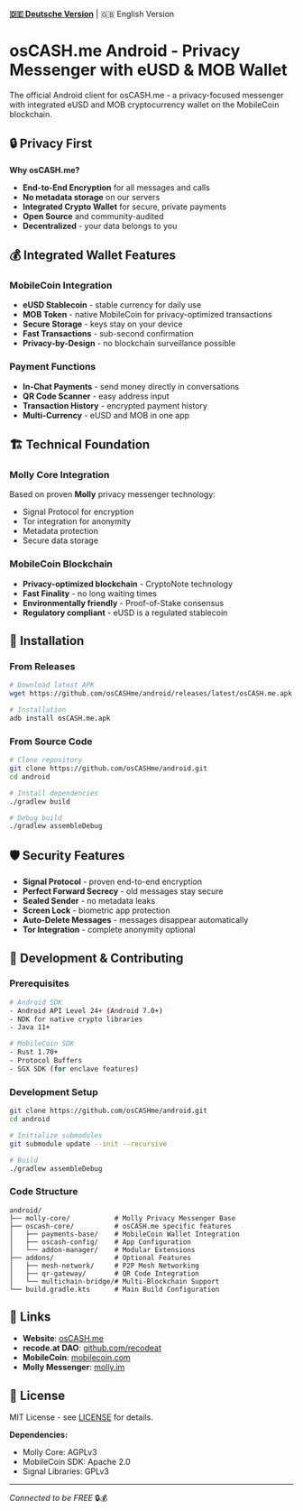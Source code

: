 **[🇩🇪 Deutsche Version](../../README.md)** | 🇬🇧 English Version

# osCASH.me Android - Privacy Messenger with eUSD & MOB Wallet

The official Android client for osCASH.me - a privacy-focused messenger with integrated eUSD and MOB cryptocurrency wallet on the MobileCoin blockchain.

## 🔒 Privacy First

**Why osCASH.me?**
- **End-to-End Encryption** for all messages and calls
- **No metadata storage** on our servers
- **Integrated Crypto Wallet** for secure, private payments
- **Open Source** and community-audited
- **Decentralized** - your data belongs to you

## 💰 Integrated Wallet Features

### MobileCoin Integration
- **eUSD Stablecoin** - stable currency for daily use
- **MOB Token** - native MobileCoin for privacy-optimized transactions  
- **Secure Storage** - keys stay on your device
- **Fast Transactions** - sub-second confirmation
- **Privacy-by-Design** - no blockchain surveillance possible

### Payment Functions
- **In-Chat Payments** - send money directly in conversations
- **QR Code Scanner** - easy address input
- **Transaction History** - encrypted payment history
- **Multi-Currency** - eUSD and MOB in one app

## 🏗️ Technical Foundation

### Molly Core Integration
Based on proven **Molly** privacy messenger technology:
- Signal Protocol for encryption
- Tor integration for anonymity
- Metadata protection
- Secure data storage

### MobileCoin Blockchain
- **Privacy-optimized blockchain** - CryptoNote technology
- **Fast Finality** - no long waiting times
- **Environmentally friendly** - Proof-of-Stake consensus
- **Regulatory compliant** - eUSD is a regulated stablecoin

## 📱 Installation

### From Releases
```bash
# Download latest APK
wget https://github.com/osCASHme/android/releases/latest/osCASH.me.apk

# Installation
adb install osCASH.me.apk
```

### From Source Code
```bash
# Clone repository
git clone https://github.com/osCASHme/android.git
cd android

# Install dependencies
./gradlew build

# Debug build
./gradlew assembleDebug
```

## 🛡️ Security Features

- **Signal Protocol** - proven end-to-end encryption
- **Perfect Forward Secrecy** - old messages stay secure
- **Sealed Sender** - no metadata leaks
- **Screen Lock** - biometric app protection
- **Auto-Delete Messages** - messages disappear automatically
- **Tor Integration** - complete anonymity optional

## 🤝 Development & Contributing

### Prerequisites
```bash
# Android SDK
- Android API Level 24+ (Android 7.0+)
- NDK for native crypto libraries
- Java 11+

# MobileCoin SDK
- Rust 1.70+
- Protocol Buffers
- SGX SDK (for enclave features)
```

### Development Setup
```bash
git clone https://github.com/osCASHme/android.git
cd android

# Initialize submodules
git submodule update --init --recursive

# Build
./gradlew assembleDebug
```

### Code Structure
```
android/
├── molly-core/           # Molly Privacy Messenger Base
├── oscash-core/          # osCASH.me specific features
│   ├── payments-base/    # MobileCoin Wallet Integration
│   ├── oscash-config/    # App Configuration
│   └── addon-manager/    # Modular Extensions
├── addons/               # Optional Features
│   ├── mesh-network/     # P2P Mesh Networking
│   ├── qr-gateway/       # QR Code Integration
│   └── multichain-bridge/# Multi-Blockchain Support
└── build.gradle.kts      # Main Build Configuration
```

## 🔗 Links

- **Website**: [osCASH.me](https://osCASH.me)
- **recode.at DAO**: [github.com/recodeat](https://github.com/recodeat)
- **MobileCoin**: [mobilecoin.com](https://mobilecoin.com)
- **Molly Messenger**: [molly.im](https://molly.im)

## 📄 License

MIT License - see [LICENSE](../../LICENSE) for details.

**Dependencies:**
- Molly Core: AGPLv3
- MobileCoin SDK: Apache 2.0
- Signal Libraries: GPLv3

---

*Connected to be FREE* 🔒💰